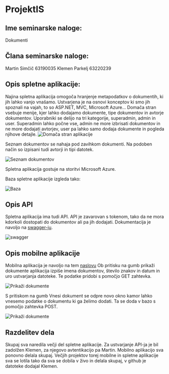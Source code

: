# ProjektIS

## Ime seminarske naloge:
Dokumenti

## Člana seminarske naloge:
Martin Simčič 63190035 
Klemen Parkelj 63220239

## Opis spletne aplikacije:

Najina spletna aplikacija omogoča hranjenje metapodatkov o dokumentih, ki jih lahko vanjo vnašamo. Ustvarjena je na osnovi konceptov ki smo jih spoznali na vajah, to so ASP.NET, MVC, Microsoft Azure... Domača stran vsebuje menije, kjer lahko dodajamo dokumente, tipe dokumentov in avtorje dokumentov. Uporabniki se delijo na tri kategorije, superadmin, admin in user. Superadmin lahko počne vse, admin ne more izbrisati dokumentov in ne more dodajati avtorjev, user pa lahko samo dodaja dokumente in pogleda njihove detajle. 
![Domača stran aplikacije](https://github.com/klemenp950/ProjektIS/blob/main/Images/Spletna%20aplikacija.png)

Seznam dokumentov se nahaja pod zavihkom dokumenti. Na podoben način so izpisani tudi avtorji in tipi datotek.

![Seznam dokumentov](https://github.com/klemenp950/ProjektIS/blob/main/Images/Spletna%20aplikacija%20dokumenti.png)

Spletna aplikacija gostuje na storitvi Microsoft Azure. 

Baza spletne aplikacije izgleda tako:

![Baza](https://github.com/klemenp950/ProjektIS/blob/main/Images/Posnetek%20zaslona%202024-01-16%20223329.png)

## Opis API

Spletna aplikacija ima tudi API. API je zavarovan s tokenom, tako da ne mora kdorkoli dostopati do dokumentov ali pa jih dodajati. Dokumentacija je navoljo na [swagger-ju](https://dokumenti.azurewebsites.net/swagger/index.html). 

![swagger](https://github.com/klemenp950/ProjektIS/blob/main/Images/swagger.png)

## Opis mobilne aplikacije 

Mobilna aplikacija je navoljo na tem [naslovu](https://github.com/klemenp950/AplikacijaIS) Ob pritisku na gumb prikaži dokumente aplikacija izpiše imena dokumentov, število znakov in datum in uro ustvarjanja datoteke. Te podatke pridobi s pomočjo GET zahtevka. 

![Prikaži dokumente](https://github.com/klemenp950/ProjektIS/blob/main/Images/Aplikacija1.jpg)

S pritiskom na gumb Vnesi dokument se odpre novo okno kamor lahko vnesemo podatke o dokumentu ki ga želimo dodati. Ta se doda v bazo s pomočjo zahtevka POST.

![Prikaži dokumente](https://github.com/klemenp950/ProjektIS/blob/main/Images/Aplikacija2.jpg)

## Razdelitev dela
Skupaj sva naredila večji del spletne aplikacije. Za ustvarjanje API-ja je bil zadolžen Klemen, za njegovo avtentikacijo pa Martin. Mobilno aplikacijo sva ponovno delala skupaj. Večjih projektov torej mobilne in spletne aplikacije sva se lotila tako da sva se dobila v živo in delala skupaj, v github je datoteke dodajal Klemen. 
